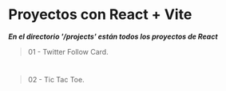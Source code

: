 # Proyectos con React + Vite
***En el directorio '/projects' están todos los proyectos de React***

> 01 - Twitter Follow Card.
#
> 02 - Tic Tac Toe.
